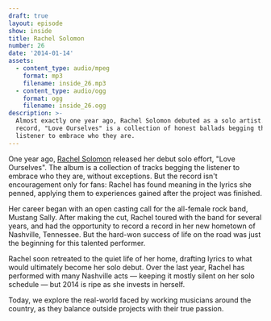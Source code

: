 ```yaml
---
draft: true
layout: episode
show: inside
title: Rachel Solomon
number: 26
date: '2014-01-14'
assets:
  - content_type: audio/mpeg
    format: mp3
    filename: inside_26.mp3
  - content_type: audio/ogg
    format: ogg
    filename: inside_26.ogg
description: >-
  Almost exactly one year ago, Rachel Solomon debuted as a solo artist. Her
  record, "Love Ourselves" is a collection of honest ballads begging the
  listener to embrace who they are.
---
```

One year ago, [Rachel Solomon](http://rachelsolo.com) released her debut solo effort, "Love Ourselves". The album is a collection of tracks begging the listener to embrace who they are, without exceptions. But the record isn't encouragement only for fans: Rachel has found meaning in the lyrics she penned, applying them to experiences gained after the project was finished.

Her career began with an open casting call for the all-female rock band, Mustang Sally. After making the cut, Rachel toured with the band for several years, and had the opportunity to record a record in her new hometown of Nashville, Tennessee. But the hard-won success of life on the road was just the beginning for this talented performer.

Rachel soon retreated to the quiet life of her home, drafting lyrics to what would ultimately become her solo debut. Over the last year, Rachel has performed with many Nashville acts &mdash; keeping it mostly silent on her solo schedule &mdash; but 2014 is ripe as she invests in herself.

Today, we explore the real-world faced by working musicians around the country, as they balance outside projects with their true passion.